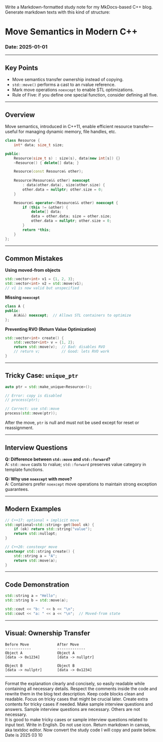 Write a Markdown-formatted study note for my MkDocs-based C++ blog.
Generate markdown texts with this kind of structure:

# Move Semantics in Modern C++

### Date: 2025-01-01

---

## Key Points

- Move semantics transfer ownership instead of copying.
- `std::move()` performs a cast to an rvalue reference.
- Mark move operations `noexcept` to enable STL optimizations.
- Rule of Five: if you define one special function, consider defining all five.

---

## Overview

Move semantics, introduced in C++11, enable efficient resource transfer—useful for managing dynamic memory, file handles, etc.

```cpp
class Resource {
    int* data; size_t size;

public:
    Resource(size_t s) : size(s), data(new int[s]) {}
    ~Resource() { delete[] data; }

    Resource(const Resource& other);
    
    Resource(Resource&& other) noexcept
        : data(other.data), size(other.size) {
        other.data = nullptr; other.size = 0;
    }

    Resource& operator=(Resource&& other) noexcept {
        if (this != &other) {
            delete[] data;
            data = other.data; size = other.size;
            other.data = nullptr; other.size = 0;
        }
        return *this;
    }
};
```

---

## Common Mistakes

**Using moved-from objects**
```cpp
std::vector<int> v1 = {1, 2, 3};
std::vector<int> v2 = std::move(v1);
// v1 is now valid but unspecified
```

**Missing `noexcept`**
```cpp
class A {
public:
    A(A&&) noexcept;  // Allows STL containers to optimize
};
```

**Preventing RVO (Return Value Optimization)**
```cpp
std::vector<int> create() {
    std::vector<int> v = {1, 2};
    return std::move(v);  // Bad: disables RVO
    // return v;          // Good: lets RVO work
}
```

---

## Tricky Case: `unique_ptr`

```cpp
auto ptr = std::make_unique<Resource>();

// Error: copy is disabled
// process(ptr);

// Correct: use std::move
process(std::move(ptr));
```

After the move, `ptr` is null and must not be used except for reset or reassignment.

---

## Interview Questions

**Q: Difference between `std::move` and `std::forward`?**  
A: `std::move` casts to rvalue; `std::forward` preserves value category in template functions.

**Q: Why use `noexcept` with move?**  
A: Containers prefer `noexcept` move operations to maintain strong exception guarantees.

---

## Modern Examples

```cpp
// C++17: optional + implicit move
std::optional<std::string> get(bool ok) {
    if (ok) return std::string("value");
    return std::nullopt;
}

// C++20: constexpr move
constexpr std::string create() {
    std::string a = "A";
    return std::move(a);
}
```

---

## Code Demonstration

```cpp
std::string a = "Hello";
std::string b = std::move(a);

std::cout << "b: " << b << "\n";
std::cout << "a: " << a << "\n";  // Moved-from state
```

---

## Visual: Ownership Transfer

```
Before Move             After Move
------------            -------------
Object A                Object A
[data -> 0x1234]        [data -> nullptr]

Object B                Object B
[data -> nullptr]       [data -> 0x1234]
```

---

Format the explanation clearly and concisely, 
so easily readable while containing all necessary details. 
Respect the comments inside the code and rewrite them in the blog text description. 
Keep code blocks clean and readable. 
Focus on tricky cases that might be crucial later. 
Create extra contents for tricky cases if needed. 
Make sample interview questions and answers. 
Sample interview questions are necessary. Others are not necessary.  
It is good to make tricky cases or sample interview questions related to input text. 
Write in English. Do not use icon.
Return markdown in canvas, aka textdoc editor.
Now convert the study code I will copy and paste below. 
Date is 2025 03 10
